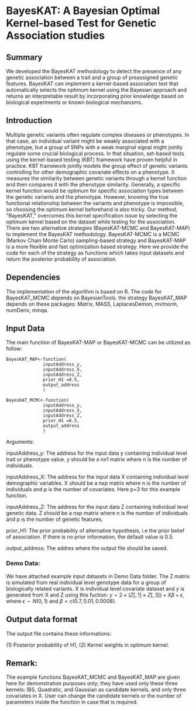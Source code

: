 # BayesKAT: A Bayesian Optimal Kernel-based Test for Genetic Association studies

## Summary
We developed the BayesKAT methodology to detect the presence of any genetic association between a trait and a group of preassigned genetic features. BayesKAT can implement a kernel-based association test that automatically selects the optimum kernel using the Bayesian approach and returns an interpretable result by incorporating prior knowledge based on biological experiments or known biological mechanisms.   

## Introduction
Multiple genetic variants often regulate complex diseases or phenotypes. In that case, an individual variant might be weakly associated with a phenotype, but a group of SNPs with a weak marginal signal might jointly regulate some crucial biological process. In that situation, set-based tests using the kernel-based testing (KBT) framework have proven helpful in practice. KBT framework jointly models the group effect of genetic variants controlling for other demographic covariate effects on a phenotype. It measures the similarity between genetic variants through a kernel function and then compares it with the phenotype similarity. Generally, a specific kernel function would be optimum for specific association types between the genetic variants and the phenotype. However, knowing the true functional relationship between the variants and phenotype is impossible, so choosing the optimum kernel beforehand is also tricky. Our method, "BayesKAT," overcomes this kernel specification issue by selecting the optimum kernel based on the dataset while testing for the association. There are two alternative strategies (BayesKAT-MCMC and BayesKAT-MAP) to implement the BayesKAT methodology. BayesKAT-MCMC is a MCMC (Markov Chain Monte Carlo) sampling-based strategy and BayesKAT-MAP is a more flexible and fast optimization based strategy. Here we provide the code for each of the strategy as functions which takes input datasets and return the posterior probability of association. 

## Dependencies
The implementation of the algorithm is based on R. The code for BayesKAT_MCMC depends on BayesianTools. the strategy BayesKAT_MAP depends on these packages: Matrix, MASS, LaplacesDemon, mvtnorm, numDeriv, minqa.

## Input Data
The main function of BayesKAT-MAP or BayesKAT-MCMC can be utilized as follow:
```
BayesKAT_MAP<-function(
              inputAddress_y,
              inputAddress_X,
              inputAddress_Z,
              prior_H1 =0.5,
              output_address
              )
              
BayesKAT_MCMC<-function(
              inputAddress_y,
              inputAddress_X,
              inputAddress_Z,
              prior_H1 =0.5,
              output_address
              )              
```

Arguments:

inputAddress_y: The address for the input data y containing individual level trait or phenotype value. y should be a nx1 matrix where n is the number of individuals.

inputAddress_X: The address for the input data X containing individual level demographic variables. X should be a nxp matrix where n is the number of individuals and p is the number of covariates. Here p=3 for this example function. 

inputAddress_Z: The address for the input data Z containing individual level genetic data. Z should be a nxp matrix where n is the number of individuals and p is the number of genetic features.

prior_H1: The prior probability of alternative hypothesis, i.e the prior belief of association. If there is no prior information, the default value is 0.5.

output_address: The addres where the output file should be saved.

### Demo Data:
We have attached example input datasets in Demo Data folder. The Z matrix is simulated from real individual level genotype data for a group of biologically related variants. X is individual level covariate dataset and y is generated from X and Z using this fuction: 
$y= 2 \times (Z[,1] \times Z[,3]) + X\beta + \epsilon$, where $\epsilon \sim N(0,1)$ and $\beta= c(0.7,0.01,0.0008)$.


## Output data format
The output file contains these informations:

(1) Posterior probability of H1,
(2) Kernel weights in optimum kernel.

## Remark:
The example functions BayesKAT_MCMC and BayesKAT_MAP are given here for demonstration purposes only; they have used only these three kernels: IBS, Quadratic, and Gaussian as candidate kernels, and only three covariates in X. User can change the candidate kernels or the number of parameters inside the function in case that is required. 
